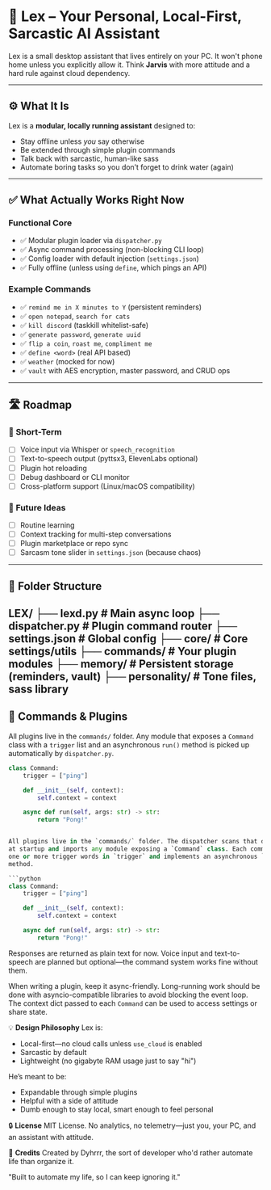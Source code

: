 # 🧠 Lex – Your Personal, Local-First, Sarcastic AI Assistant

Lex is a small desktop assistant that lives entirely on your PC. It won't phone
home unless you explicitly allow it. Think **Jarvis** with more attitude and a
hard rule against cloud dependency.

---

## ⚙️ What It Is

Lex is a **modular, locally running assistant** designed to:
- Stay offline unless *you* say otherwise
- Be extended through simple plugin commands
- Talk back with sarcastic, human-like sass
- Automate boring tasks so you don’t forget to drink water (again)

---

## ✅ What Actually Works Right Now

### Functional Core
- ✅ Modular plugin loader via `dispatcher.py`
- ✅ Async command processing (non-blocking CLI loop)
- ✅ Config loader with default injection (`settings.json`)
- ✅ Fully offline (unless using `define`, which pings an API)

### Example Commands
- ✅ `remind me in X minutes to Y` (persistent reminders)
- ✅ `open notepad`, `search for cats`
- ✅ `kill discord` (taskkill whitelist-safe)
- ✅ `generate password`, `generate uuid`
- ✅ `flip a coin`, `roast me`, `compliment me`
- ✅ `define <word>` (real API based)
- ✅ `weather` (mocked for now)
- ✅ `vault` with AES encryption, master password, and CRUD ops

---

## 🛣 Roadmap

### 🚧 Short-Term
- [ ] Voice input via Whisper or `speech_recognition`
- [ ] Text-to-speech output (pyttsx3, ElevenLabs optional)
- [ ] Plugin hot reloading
- [ ] Debug dashboard or CLI monitor
- [ ] Cross-platform support (Linux/macOS compatibility)

### 🧠 Future Ideas
- [ ] Routine learning
- [ ] Context tracking for multi-step conversations
- [ ] Plugin marketplace or repo sync
- [ ] Sarcasm tone slider in `settings.json` (because chaos)

---

## 📂 Folder Structure
LEX/
├── lexd.py           # Main async loop
├── dispatcher.py     # Plugin command router
├── settings.json     # Global config
├── core/             # Core settings/utils
├── commands/         # Your plugin modules
├── memory/           # Persistent storage (reminders, vault)
├── personality/      # Tone files, sass library
---

## 🧩 Commands & Plugins

All plugins live in the `commands/` folder. Any module that exposes a `Command` class with a `trigger` list and an asynchronous `run()` method is picked up automatically by `dispatcher.py`.

```python
class Command:
    trigger = ["ping"]

    def __init__(self, context):
        self.context = context

    async def run(self, args: str) -> str:
        return "Pong!"


All plugins live in the `commands/` folder. The dispatcher scans that directory
at startup and imports any module exposing a `Command` class. Each command lists
one or more trigger words in `trigger` and implements an asynchronous `run()`
method.

```python
class Command:
    trigger = ["ping"]

    def __init__(self, context):
        self.context = context

    async def run(self, args: str) -> str:
        return "Pong!"
```

Responses are returned as plain text for now. Voice input and text-to-speech are
planned but optional—the command system works fine without them.

When writing a plugin, keep it async-friendly. Long-running work should be done
with asyncio-compatible libraries to avoid blocking the event loop. The context
dict passed to each `Command` can be used to access settings or share state.


💡 **Design Philosophy**
Lex is:

- Local-first—no cloud calls unless `use_cloud` is enabled
- Sarcastic by default
- Lightweight (no gigabyte RAM usage just to say "hi")

He’s meant to be:

- Expandable through simple plugins
- Helpful with a side of attitude
- Dumb enough to stay local, smart enough to feel personal

🔒 **License**
MIT License. No analytics, no telemetry—just you, your PC, and an assistant with attitude.

🐢 **Credits**
Created by Dyhrrr, the sort of developer who'd rather automate life than organize it.

"Built to automate my life, so I can keep ignoring it."
